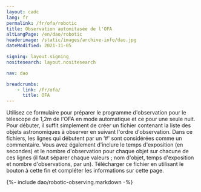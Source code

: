 ```yaml
---
layout: cadc
lang: fr
permalink: /fr/ofa/robotic
title: Observation automitasée de l'OFA
altLangPage: /en/dao/robotic
headerimage: /static/images/archive-info/dao.jpg
dateModified: 2021-11-05

signing: layout.signing
nositesearch: layout.nositesearch

nav: dao

breadcrumbs:
    - link: /fr/ofa/
      title: OFA
---
```

              
<p>Utilisez ce formulaire pour pr&eacute;parer le programme d'observation pour le t&eacute;lescope de 1,2m de l'OFA en mode automatique et ce pour une seule nuit. Pour d&eacute;buter, il suffit simplement de cr&eacute;er un fichier contenant la liste des objets astronomiques &agrave; observer en suivant l'ordre d'observation. Dans ce fichiers, les lignes qui d&eacute;butent par un ‘#' sont consid&eacute;r&eacute;es comme un commentaire. Vous avez &eacute;galement d'inclure le temps d'exposition (en secondes) et le nombre d'observation pour chaque objet sur chacune de ces lignes (il faut s&eacute;parer chaque valeurs ; nom d'objet, temps d'exposition et nombre d'observations, par un). T&eacute;l&eacute;charger ce fichier en utilisant le bouton &agrave; cette fin et compl&eacute;ter les informations sur cette page.</p>

{%- include dao/robotic-observing.markdown -%}

